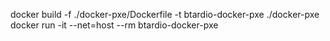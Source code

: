 docker build -f ./docker-pxe/Dockerfile -t btardio-docker-pxe ./docker-pxe
docker run -it --net=host --rm btardio-docker-pxe
